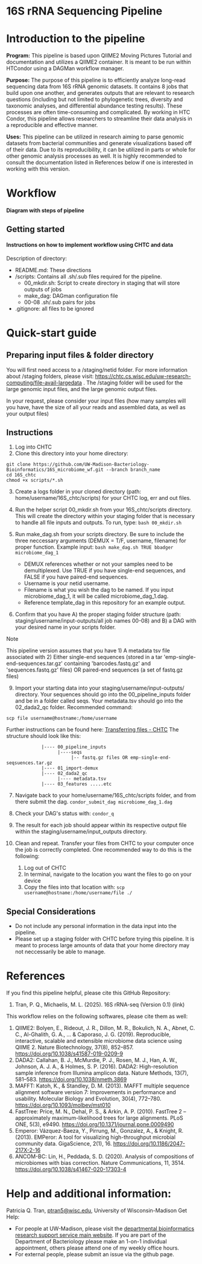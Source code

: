 # 16S rRNA Sequencing Pipeline

# Introduction to the pipeline
**Program:** This pipeline is based upon QIIME2 Moving Pictures Tutorial and documentation and utilizes a QIIME2 container. It is meant to be run within HTCondor using a DAGMan workflow manager.

**Purpose:** The purpose of this pipeline is to efficiently analyze long-read sequencing data from 16S rRNA genomic datasets. It contains 8 jobs that build upon one another, and generates outputs that are relevant to research questions (including but not limited to phylogenetic trees, diversity and taxonomic analyses, and differential abundance testing results). These processes are often time-consuming and complicated. By working in HTC Condor, this pipeline allows researchers to streamline their data analysis in a reproducible and effective manner.
 
**Uses:** This pipeline can be utilized in research aiming to parse genomic datasets from bacterial communities and generate visualizations based off of their data. Due to its reproducibility, it can be utilized in parts or whole for other genomic analysis processes as well. It is highly recommended to consult the documentation listed in References below if one is interested in working with this version.

# Workflow
#### Diagram with steps of pipeline

## Getting started
#### Instructions on how to implement workflow using CHTC and data
Description of directory:
* README.md: These directions
* /scripts: Contains all .sh/.sub files required for the pipeline.
  * 00_mkdir.sh: Script to create directory in staging that will store outputs of jobs
  * make_dag: DAGman configuration file
  * 00-08 .sh/.sub pairs for jobs
* .gitignore: all files to be ignored

# Quick-start guide
## Preparing input files & folder directory
You will first need access to a /staging/netid folder. For more information about /staging folders, please visit: https://chtc.cs.wisc.edu/uw-research-computing/file-avail-largedata . The /staging folder will be used for the large genomic input files, and the large genomic output files.

In your request, please consider your input files (how many samples will you have, have the size of all your reads and assembled data, as well as your output files)

## Instructions
1. Log into CHTC
2. Clone this directory into your home directory: 
```
git clone https://github.com/UW-Madison-Bacteriology-Bioinformatics/16S_microbiome_wf.git --branch branch_name
cd 16S_chtc
chmod +x scripts/*.sh
```
3. Create a logs folder in your cloned directory (path: home/username/16S_chtc/scripts) for your CHTC log, err and out files.
 
4. Run the helper script 00_mkdir.sh from your 16S_chtc/scripts directory. This will create the directory within your staging folder that is necessary to handle all file inputs and outputs. To run, type: ``` bash 00_mkdir.sh ```

5. Run make_dag.sh from your scripts directory. Be sure to include the three neccessary arguments (DEMUX = T/F, username, filename) for proper function. Example input:
   ``` bash make_dag.sh TRUE bbadger microbiome_dag_1 ```
    * DEMUX references whether or not your samples need to be demultiplexed. Use TRUE if you have single-end sequences, and FALSE if you have paired-end sequences.
    * Username is your netid username.
    * Filename is what you wish the dag to be named. If you input microbiome_dag_1, it will be called microbiome_dag_1.dag.
    * Reference template_dag in this repository for an example output.

7. Confirm that you have A) the proper staging folder structure (path: staging/username/input-outputs/all job names 00-08) and B) a DAG with your desired name in your scripts folder.

>[!NOTE]
> This pipeline version assumes that you have 1) A metadata tsv file associated with 2) Either single-end sequences (stored in a tar 'emp-single-end-sequences.tar.gz' containing 'barcodes.fastq.gz' and 'sequences.fastq.gz' files) OR paired-end sequences (a set of fastq.gz files)

9. Import your starting data into your staging/username/input-outputs/ directory. Your sequences should go into the 00_pipeline_inputs folder and be in a folder called seqs. Your metadata.tsv should go into the 02_dada2_qc folder. Recommended command:

``` scp file username@hostname:/home/username ```

Further instructions can be found here: [Transferring files - CHTC](https://chtc.cs.wisc.edu/uw-research-computing/transfer-files-computer)
The structure should look like this:

```input_outputs|
             |---- 00_pipeline_inputs
                   |----seqs
                        |-- fastq.gz files OR emp-single-end-seqsuences.tar.gz
             |---- 01_import-demux
             |---- 02_dada2_qc
                   |---- metadata.tsv
             |---- 03_features .....etc
```

7. Navigate back to your home/username/16S_chtc/scripts folder, and from there submit the dag.
  ``` condor_submit_dag microbiome_dag_1.dag ```

9. Check your DAG's status with:
  ``` condor_q ```

11. The result for each job should appear within its respective output file within the staging/username/input_outputs directory.

13. Clean and repeat. Transfer your files from CHTC to your computer once the job is correctly completed. One recommended way to do this is the following:
    1. Log out of CHTC
    2. In terminal, navigate to the location you want the files to go on your device
    3. Copy the files into that location with:
       ``` scp username@hostname:/home/username/file ./ ```

## Special Considerations
* Do not include any personal information in the data input into the pipeline.
* Please set up a staging folder with CHTC before trying this pipeline. It is meant to process large amounts of data that your home directory may not neccessarily be able to manage.

# References
If you find this pipeline helpful, please cite this GitHub Repository:
1. Tran, P. Q., Michaelis, M. L. (2025). 16S rRNA-seq (Version 0.1) (link)

This workflow relies on the following softwares, please cite them as well:
 
1. QIIME2: Bolyen, E., Rideout, J. R., Dillon, M. R., Bokulich, N. A., Abnet, C. C., Al-Ghalith, G. A., ... & Caporaso, J. G. (2019). Reproducible, interactive, scalable and extensible microbiome data science using QIIME 2. Nature Biotechnology, 37(8), 852–857. https://doi.org/10.1038/s41587-019-0209-9
2. DADA2: Callahan, B. J., McMurdie, P. J., Rosen, M. J., Han, A. W., Johnson, A. J. A., & Holmes, S. P. (2016). DADA2: High-resolution sample inference from Illumina amplicon data. Nature Methods, 13(7), 581–583. https://doi.org/10.1038/nmeth.3869
3. MAFFT: Katoh, K., & Standley, D. M. (2013). MAFFT multiple sequence alignment software version 7: Improvements in performance and usability. Molecular Biology and Evolution, 30(4), 772–780. https://doi.org/10.1093/molbev/mst010
4. FastTree: Price, M. N., Dehal, P. S., & Arkin, A. P. (2010). FastTree 2 – approximately maximum-likelihood trees for large alignments. PLoS ONE, 5(3), e9490. https://doi.org/10.1371/journal.pone.0009490
5. Emperor: Vázquez-Baeza, Y., Pirrung, M., Gonzalez, A., & Knight, R. (2013). EMPeror: A tool for visualizing high-throughput microbial community data. GigaScience, 2(1), 16. https://doi.org/10.1186/2047-217X-2-16
6. ANCOM-BC: Lin, H., Peddada, S. D. (2020). Analysis of compositions of microbiomes with bias correction. Nature Communications, 11, 3514. https://doi.org/10.1038/s41467-020-17303-4

# Help and additional information:
Patricia Q. Tran, ptran5@wisc.edu, University of Wisconsin-Madison Get Help:
- For people at UW-Madison, please visit the [departmental bioinformatics research support service main website](https://bioinformatics.bact.wisc.edu/). If you are part of the Department of Bacteriology please make an 1-on-1 individual appointment, others please attend one of my weekly office hours.
- For external people, please submit an issue via the github page.
